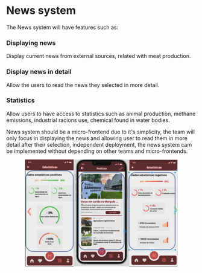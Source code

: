 # News system
The News system will have features such as:
### Displaying news
Display current news from external sources, related with meat production.
### Display news in detail 
Allow the users to read the news they selected in more detail.
### Statistics
Allow users to have access to statistics such as animal production, methane emissions, industrial racions use, chemical found in water bodies.

News system should be a micro-frontend due to it's simplicity, the team will only focus in displaying the news and allowing user to read them in more detail after their selection, independent deployment, the news system cam be implemented without depending on other teams and micro-frontends.

<img src="../img/news.JPG"
     alt="Markdown Monster icon"
     style="margin-left: auto; margin-right: auto; width: 80%; display: block" />